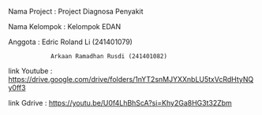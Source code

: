 Nama Project  : Project Diagnosa Penyakit

Nama Kelompok : Kelompok EDAN

Anggota       : Edric Roland Li (241401079)

                Arkaan Ramadhan Rusdi (241401082)

link Youtube  :  https://drive.google.com/drive/folders/1nYT2snMJYXXnbLU5txVcRdHtyNQy0ff3

link Gdrive   :  https://youtu.be/U0f4LhBhScA?si=Khy2Ga8HG3t32Zbm
